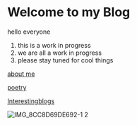 # Welcome to my Blog

hello everyone

1. this is a work in progress
2. we are all a work in progress
3. please stay tuned for cool things

[about me](about.md)

[poetry](poetry.md)

[Interestingblogs](Interestingblogs.md)

![IMG_8CC8D69DE692-1 2](https://user-images.githubusercontent.com/63212930/124370803-236cfa80-dc49-11eb-97e4-61f2b53590f7.jpeg)
